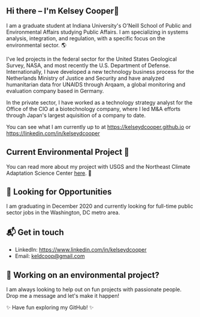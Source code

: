  
## Hi there – I'm Kelsey Cooper👋

I am a graduate student at Indiana University's O'Neill School of Public and Environmental Affairs studying Public Affairs. I am specializing in systems analysis, integration, and regulation, with a specific focus on the environmental sector. 🌎  

I've led projects in the federal sector for the United States Geological Survey, NASA, and most recently the U.S. Department of Defense. Internationally, I have developed a new technology business process for the Netherlands Ministry of Justice and Security and have analyzed humanitarian data fror UNAIDS through Arqaam, a global monitoring and evaluation company based in Germany. 

In the private sector, I have worked as a technology strategy analyst for the Office of the CIO at a biotechnology company, where I led M&A efforts through Japan's largest aquisition of a company to date.

You can see what I am currently up to at https://kelseydcooper.github.io  or https://linkedin.com/in/kelseydcooper


## Current Environmental Project 🍁
You can read more about my project with USGS and the Northeast Climate Adaptation Science Center [here](https://necsc.umass.edu/projects/one-hundred-parks-and-counting-biodiversity-findings-and-outreach-impacts-nationwide). 🌿


## 🔎 Looking for Opportunities 

I am graduating in December 2020 and currently looking for full-time public sector jobs in the Washington, DC metro area. 

## 📬 Get in touch
- LinkedIn: https://www.linkedin.com/in/kelseydcooper
- Email: keldcoop@gmail.com


## 🌲 Working on an environmental project?  

I am always looking to help out on fun projects with passionate people. Drop me a message and let's make it happen!  



✨ Have fun exploring my GitHub! ✨


